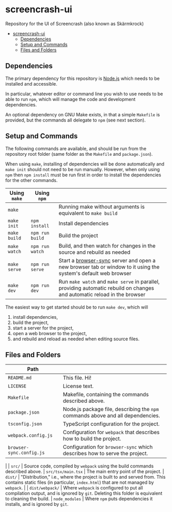 # screencrash-ui
Repository for the UI of Screencrash (also known as Skärmkrock)

- [screencrash-ui](#screencrash-ui)
  - [Dependencies](#Dependencies)
  - [Setup and Commands](#Setup-and-Commands)
  - [Files and Folders](#Files-and-Folders)



## Dependencies
The primary dependency for this repository is [Node.js](https://nodejs.org/) which needs to be installed and accessible.

In particular, whatever editor or command line you wish to use needs to be able to run `npm`, which will manage the code and development dependencies.

An optional dependency on GNU Make exists, in that a simple `Makefile` is provided, but the commands all delegate to `npm` (see next section).



## Setup and Commands

The following commands are available, and should be run from the repository root folder (same folder as the `Makefile` and `package.json`).

When using `make`, installing of dependencies will be done automatically and `make init` should not need to be run manually. However, when only using `npm` then `npm install` must be run first in order to install the dependencies for the other commands.

| Using `make` | Using `npm` |   |
|--------------|-------------|---|
| `make` | | Running make without arguments is equivalent to `make build` |
| `make init` | `npm install` | Install dependencies |
| `make build` | `npm run build` | Build the project |
| `make watch` | `npm run watch` | Build, and then watch for changes in the source and rebuild as needed |
| `make serve` | `npm run serve` | Start a [browser-sync](https://www.browsersync.io/) server and open a new browser tab or window to it using the system's default web browser |
| `make dev` | `npm run dev` | Run `make watch` and `make serve` in parallel, providing automatic rebuild on changes and automatic reload in the browser |

The easiest way to get started should be to run `make dev`, which will 
 1. install dependencies,
 2. build the project,
 3. start a server for the project,
 4. open a web browser to the project,
 5. and rebuild and reload as needed when editing source files.



## Files and Folders

| Path |   |
|------|---|
| `README.md` | This file. Hi!
| `LICENSE` | License text.
| `Makefile` | Makefile, containing the commands described above.
| `package.json` | Node.js package file, describing the `npm` commands above and all dependencies.
| `tsconfig.json` | TypeScript configuration for the project.
| `webpack.config.js` | Configuration for `webpack` that describes how to build the project.
| `browser-sync.config.js` | Configuration for `browser-sync` which describes how to serve the project.
|
| `src/` | Source code, compiled by `webpack` using the build commands described above.
| `src/tsx/main.tsx` | The main entry point of the project.
| `dist/` | "Distribution," i.e., where the project is built to and served from. This contains static files (in particular, `index.html`) that are not managed by `webpack`.
|
| `dist/webpack/` | Where `webpack` is configured to put all compilation output, and is ignored by `git`. Deleting this folder is equivalent to cleaning the build.
| `node_modules` | Where `npm` puts dependencies it installs, and is ignored by `git`.

